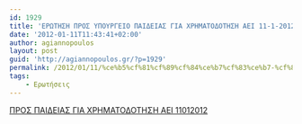 ```yaml
---
id: 1929
title: 'ΕΡΩΤΗΣΗ ΠΡΟΣ ΥΠΟΥΡΓΕΙΟ ΠΑΙΔΕΙΑΣ ΓΙΑ ΧΡΗΜΑΤΟΔΟΤΗΣΗ ΑΕΙ 11-1-2012'
date: '2012-01-11T11:43:41+02:00'
author: agiannopoulos
layout: post
guid: 'http://agiannopoulos.gr/?p=1929'
permalink: /2012/01/11/%ce%b5%cf%81%cf%89%cf%84%ce%b7%cf%83%ce%b7-%cf%80%cf%81%ce%bf%cf%83-%cf%85%cf%80%ce%bf%cf%85%cf%81%ce%b3%ce%b5%ce%b9%ce%bf-%cf%80%ce%b1%ce%b9%ce%b4%ce%b5%ce%b9%ce%b1%cf%83-%ce%b3%ce%b9%ce%b1-%cf%87/
tags:
    - Ερωτήσεις
---
```


[ΠΡΟΣ ΠΑΙΔΕΙΑΣ ΓΙΑ ΧΡΗΜΑΤΟΔΟΤΗΣΗ ΑΕΙ 11012012](/wp-content/uploads/2012/04/cf80cf81cebfcf83-cf80ceb1ceb9ceb4ceb5ceb9ceb1cf83-ceb3ceb9ceb1-cf87cf81ceb7cebcceb1cf84cebfceb4cebfcf84ceb7cf83ceb7-ceb1ceb5ceb9-11012012.doc)